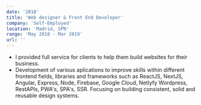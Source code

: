 ```yaml
---
date: '2018'
title: 'Web designer & Front End Developer'
company: 'Self-Employed'
location: 'Madrid, SPN'
range: 'May 2018 - Mar 2019'
url: ''
---
```


- I provided full service for clients to help them build websites for their business.
- Development of various aplications to improve skills within different frontend fields, libraries and frameworks such as ReactJS, NextJS, Angular, Express, Node, Firebase, Google Cloud, Netlyfy Wordpress, RestAPIs, PWA's, SPA's, SSR. Focusing on building consistent, solid and reusable design systems.
